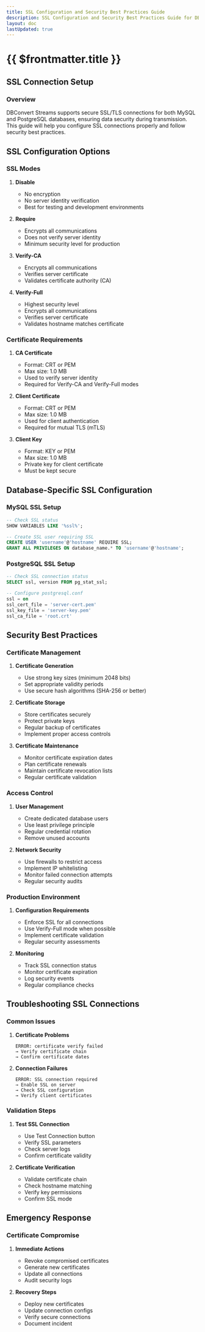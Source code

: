 ```yaml
---
title: SSL Configuration and Security Best Practices Guide
description: SSL Configuration and Security Best Practices Guide for DBConvert Streams.
layout: doc
lastUpdated: true
---
```


# {{ $frontmatter.title }}

## SSL Connection Setup

### Overview
DBConvert Streams supports secure SSL/TLS connections for both MySQL and PostgreSQL databases, ensuring data security during transmission. This guide will help you configure SSL connections properly and follow security best practices.

## SSL Configuration Options

### SSL Modes

1. **Disable**
   - No encryption
   - No server identity verification
   - Best for testing and development environments

2. **Require**
   - Encrypts all communications
   - Does not verify server identity
   - Minimum security level for production

2. **Verify-CA**
   - Encrypts all communications
   - Verifies server certificate
   - Validates certificate authority (CA)

3. **Verify-Full**
   - Highest security level
   - Encrypts all communications
   - Verifies server certificate
   - Validates hostname matches certificate

### Certificate Requirements

1. **CA Certificate**
   - Format: CRT or PEM
   - Max size: 1.0 MB
   - Used to verify server identity
   - Required for Verify-CA and Verify-Full modes

2. **Client Certificate**
   - Format: CRT or PEM
   - Max size: 1.0 MB
   - Used for client authentication
   - Required for mutual TLS (mTLS)

3. **Client Key**
   - Format: KEY or PEM
   - Max size: 1.0 MB
   - Private key for client certificate
   - Must be kept secure

## Database-Specific SSL Configuration

### MySQL SSL Setup

```sql
-- Check SSL status
SHOW VARIABLES LIKE '%ssl%';

-- Create SSL user requiring SSL
CREATE USER 'username'@'hostname' REQUIRE SSL;
GRANT ALL PRIVILEGES ON database_name.* TO 'username'@'hostname';
```

### PostgreSQL SSL Setup

```sql
-- Check SSL connection status
SELECT ssl, version FROM pg_stat_ssl;

-- Configure postgresql.conf
ssl = on
ssl_cert_file = 'server-cert.pem'
ssl_key_file = 'server-key.pem'
ssl_ca_file = 'root.crt'
```

## Security Best Practices

### Certificate Management

1. **Certificate Generation**
   - Use strong key sizes (minimum 2048 bits)
   - Set appropriate validity periods
   - Use secure hash algorithms (SHA-256 or better)

2. **Certificate Storage**
   - Store certificates securely
   - Protect private keys
   - Regular backup of certificates
   - Implement proper access controls

3. **Certificate Maintenance**
   - Monitor certificate expiration dates
   - Plan certificate renewals
   - Maintain certificate revocation lists
   - Regular certificate validation

### Access Control

1. **User Management**
   - Create dedicated database users
   - Use least privilege principle
   - Regular credential rotation
   - Remove unused accounts

2. **Network Security**
   - Use firewalls to restrict access
   - Implement IP whitelisting
   - Monitor failed connection attempts
   - Regular security audits

### Production Environment

1. **Configuration Requirements**
   - Enforce SSL for all connections
   - Use Verify-Full mode when possible
   - Implement certificate validation
   - Regular security assessments

2. **Monitoring**
   - Track SSL connection status
   - Monitor certificate expiration
   - Log security events
   - Regular compliance checks

## Troubleshooting SSL Connections

### Common Issues

1. **Certificate Problems**
   ```text
   ERROR: certificate verify failed
   → Verify certificate chain
   → Confirm certificate dates
   ```

2. **Connection Failures**
   ```text
   ERROR: SSL connection required
   → Enable SSL on server
   → Check SSL configuration
   → Verify client certificates
   ```


### Validation Steps

1. **Test SSL Connection**
   - Use Test Connection button
   - Verify SSL parameters
   - Check server logs
   - Confirm certificate validity

2. **Certificate Verification**
   - Validate certificate chain
   - Check hostname matching
   - Verify key permissions
   - Confirm SSL mode

## Emergency Response

### Certificate Compromise

1. **Immediate Actions**
   - Revoke compromised certificates
   - Generate new certificates
   - Update all connections
   - Audit security logs

2. **Recovery Steps**
   - Deploy new certificates
   - Update connection configs
   - Verify secure connections
   - Document incident

